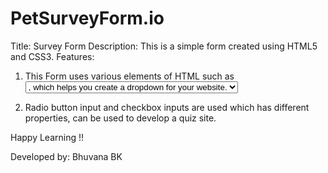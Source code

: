 # PetSurveyForm.io
Title: Survey Form
Description:
This is a simple form created using HTML5 and CSS3.
Features:
1. This Form uses various elements of HTML such as <select> and <option>, which helps you create a dropdown for your website.

2. Radio button input and checkbox inputs are used which has different properties, can be used to develop a quiz site.

Happy Learning !!

Developed by: Bhuvana BK
